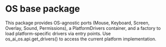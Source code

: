 OS base package
================

This package provides OS-agnostic ports (Mouse, Keyboard, Screen, Overlay, Sound, Permissions), a PlatformDrivers container, and a factory to load platform-specific drivers via entry points. Use os_ai_os.api.get_drivers() to access the current platform implementation.


